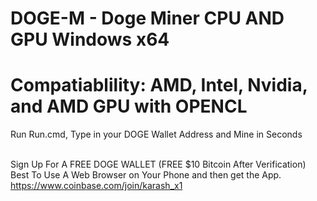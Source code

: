 # DOGE-M - Doge Miner CPU AND GPU Windows x64
# Compatiablility: AMD, Intel, Nvidia, and AMD GPU with OPENCL
Run Run.cmd, Type in your DOGE Wallet Address and Mine in Seconds<br /><br />

Sign Up For A FREE DOGE WALLET (FREE $10 Bitcoin After Verification) Best To Use A Web Browser on Your Phone and then get the App.<br />
https://www.coinbase.com/join/karash_x1
